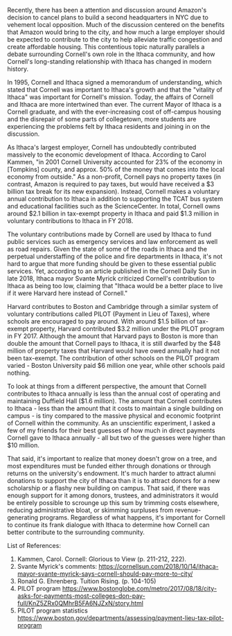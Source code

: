 Recently, there has been a attention and discussion around Amazon's decision to cancel plans to build a second headquarters in NYC due to vehement local opposition. Much of the discussion centered on the benefits that Amazon would bring to the city, and how much a large employer should be expected to contribute to the city to help alleviate traffic congestion and create affordable housing. This contentious topic naturally parallels a debate surrounding Cornell's own role in the Ithaca community, and how Cornell's long-standing relationship with Ithaca has changed in modern history. 

In 1995, Cornell and Ithaca signed a memorandum of understanding, which stated that Cornell was important to Ithaca's growth and that the "vitality of Ithaca" was important for Cornell's mission. Today, the affairs of Cornell and Ithaca are more intertwined than ever. The current Mayor of Ithaca is a Cornell graduate, and with the ever-increasing cost of off-campus housing and the disrepair of some parts of collegetown, more students are experiencing the problems felt by Ithaca residents and joining in on the discussion. 

As Ithaca's largest employer, Cornell has undoubtedly contributed massively to the economic development of Ithaca. According to Carol Kammen,  "in 2001 Cornell University accounted for 23% of the economy in [Tompkins] county, and approx. 50% of the money that comes into the local economy from outside." As a non-profit, Cornell pays no property taxes (in contrast, Amazon is required to pay taxes, but would have received a $3 billion tax break for its new expansion). Instead, Cornell makes a voluntary annual contribution to Ithaca in addition to supporting the TCAT bus system and educational facilities such as the ScienceCenter. In total, Cornell owns around $2.1 billion in tax-exempt property in Ithaca and paid $1.3 million in voluntary contributions to Ithaca in FY 2018.

The voluntary contributions made by Cornell are used by Ithaca to fund public services such as emergency services and law enforcement as well as road repairs. Given the state of some of the roads in Ithaca and the perpetual understaffing of the police and fire departments in Ithaca, it's not hard to argue that more funding should be given to these essential public services. Yet, according to an article published in the Cornell Daily Sun in late 2018, Ithaca mayor Svante Myrick criticized Cornell's contribution to Ithaca as being too low, claiming that "Ithaca would be a better place to live if it were Harvard here instead of Cornell." 

Harvard contributes to Boston and Cambridge through a similar system of voluntary contributions called PILOT (Payment in Lieu of Taxes), where schools are encouraged to pay around. With around $1.5 billion of tax-exempt property, Harvard contributed $3.2 million under the PILOT program in FY 2017.  Although the amount that Harvard pays to Boston is more than double the amount that Cornell pays to Ithaca, it is still dwarfed by the $48 million of property taxes that Harvard would have owed annually had it not been tax-exempt. The contribution of other schools on the PILOT program varied - Boston University paid $6 million one year, while other schools paid nothing.

To look at things from a different perspective, the amount that Cornell contributes to Ithaca annually is less than the annual cost of operating and maintaining Duffield Hall ($1.6 million). The amount that Cornell contributes to Ithaca - less than the amount that it costs to maintain a single building on campus - is tiny compared to the massive physical and economic footprint of Cornell within the community. As an unscientific experiment, I asked a few of my friends for their best guesses of how much in direct payments Cornell gave to Ithaca annually - all but two of the guesses were higher than $10 million.

That said, it's important to realize that money doesn't grow on a tree, and most expenditures must be funded either through donations or through returns on the university's endowment. It's much harder to attract alumni donations to support the city of Ithaca than it is to attract donors for a new scholarship or a flashy new building on campus. That said, if there was enough support for it among donors, trustees, and administrators it would be entirely possible to scrounge up this sum by trimming costs elsewhere, reducing administrative bloat, or skimming surpluses from revenue-generating programs. Regardless of what happens, it's important for Cornell to continue its frank dialogue with Ithaca to determine how Cornell can better contribute to the surrounding community.


List of References:
1. Kammen, Carol. Cornell: Glorious to View (p. 211-212, 222).
2. Svante Myrick's comments: https://cornellsun.com/2018/10/14/ithaca-mayor-svante-myrick-says-cornell-should-pay-more-to-city/
3. Ronald G. Ehrenberg. Tuition Rising. (p. 104-105)
4. PILOT program https://www.bostonglobe.com/metro/2017/08/18/city-asks-for-payments-most-colleges-don-pay-full/KnZ5ZRx0QMhrB5FA6NJZxN/story.html
5. PILOT program statistics https://www.boston.gov/departments/assessing/payment-lieu-tax-pilot-program
